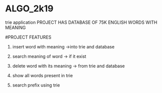 # ALGO_2k19
trie application
 PROJECT HAS DATABASE OF 75K ENGLISH WORDS WITH MEANING
 
 #PROJECT FEATURES
 1. insert word with meaning
    ->into trie and database
    
  2. search meaning of word
    -> if it exist 
    
  3. delete word with its meaning
    -> from trie and database
    
  4. show all words present in trie
  
  5. search prefix using trie
  
  
    
  
